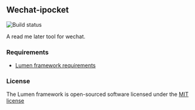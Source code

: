 ## Wechat-ipocket

![Build status](https://travis-ci.org/zgs225/wechat-ipocket.svg?branch=master)

A read me later tool for wechat.

### Requirements

- [Lumen framework requirements](http://lumen.laravel.com/docs/installation)

### License

The Lumen framework is open-sourced software licensed under the [MIT license](http://opensource.org/licenses/MIT)
